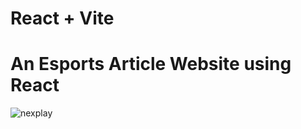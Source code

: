# React + Vite

# An Esports Article Website using React

![nexplay](https://github.com/user-attachments/assets/d2cd9625-a832-413d-b93b-1687a1c82612)

